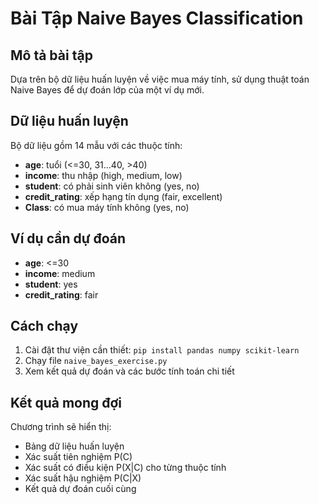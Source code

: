 # Bài Tập Naive Bayes Classification

## Mô tả bài tập
Dựa trên bộ dữ liệu huấn luyện về việc mua máy tính, sử dụng thuật toán Naive Bayes để dự đoán lớp của một ví dụ mới.

## Dữ liệu huấn luyện
Bộ dữ liệu gồm 14 mẫu với các thuộc tính:
- **age**: tuổi (<=30, 31...40, >40)
- **income**: thu nhập (high, medium, low)
- **student**: có phải sinh viên không (yes, no)
- **credit_rating**: xếp hạng tín dụng (fair, excellent)
- **Class**: có mua máy tính không (yes, no)

## Ví dụ cần dự đoán
- **age**: <=30
- **income**: medium
- **student**: yes
- **credit_rating**: fair

## Cách chạy
1. Cài đặt thư viện cần thiết: `pip install pandas numpy scikit-learn`
2. Chạy file `naive_bayes_exercise.py`
3. Xem kết quả dự đoán và các bước tính toán chi tiết

## Kết quả mong đợi
Chương trình sẽ hiển thị:
- Bảng dữ liệu huấn luyện
- Xác suất tiên nghiệm P(C)
- Xác suất có điều kiện P(X|C) cho từng thuộc tính
- Xác suất hậu nghiệm P(C|X)
- Kết quả dự đoán cuối cùng 